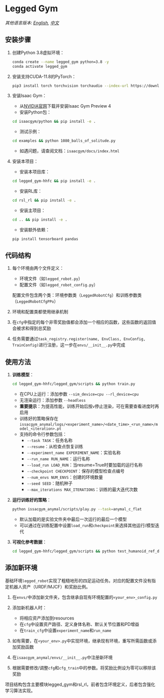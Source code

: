 # Legged Gym

*其他语言版本: [English](README.md), [中文](README.zh-CN.md)*

## 安装步骤

1. 创建Python 3.8虚拟环境：
   ```bash
   conda create --name legged_gym python=3.8 -y
   conda activate legged_gym
   ```

2. 安装支持CUDA-11.8的PyTorch：
   ```bash
   pip3 install torch torchvision torchaudio --index-url https://download.pytorch.org/whl/cu118
   ```

3. 安装Isaac Gym：
   - 从[NVIDIA官网](https://developer.nvidia.com/isaac-gym)下载并安装Isaac Gym Preview 4
   - 安装Python包：
   ```bash
   cd isaacgym/python && pip install -e .
   ```
   - 测试示例：
   ```bash
   cd examples && python 1080_balls_of_solitude.py
   ```
   - 如遇问题，请查阅文档：`isaacgym/docs/index.html`

4. 安装本项目：
   - 安装本项目库：
   ```bash
   cd legged_gym-hhfc && pip install -e .
   ```
   - 安装RL库：
   ```bash
   cd rsl_rl && pip install -e .
   ```
   - 安装主项目：
   ```bash
   cd .. && pip install -e .
   ```
   - 安装额外依赖：
   ```bash
   pip install tensorboard pandas
   ```

## 代码结构

1. 每个环境由两个文件定义：
   - 环境文件（如`legged_robot.py`）
   - 配置文件（如`legged_robot_config.py`）
   
   配置文件包含两个类：环境参数类（`LeggedRobotCfg`）和训练参数类（`LeggedRobotCfgPPo`）

2. 环境和配置类都使用继承机制

3. 在`cfg`中指定的每个非零奖励值都会添加一个相应的函数，这些函数的返回值会被求和得到总奖励

4. 任务需要通过`task_registry.register(name, EnvClass, EnvConfig, TrainConfig)`进行注册，这一步在`envs/__init__.py`中完成

## 使用方法

1. **训练模型**：
   ```bash
   cd legged_gym-hhfc/legged_gym/scripts && python train.py
   ```
   - 在CPU上运行：添加参数 `--sim_device=cpu --rl_device=cpu`
   - 无渲染运行：添加参数 `--headless`
   - **重要提示**：为提高性能，训练开始后按`v`停止渲染，可在需要查看进度时再启用
   - 训练好的策略保存在`issacgym_anymal/logs/<experiment_name>/<date_time>_<run_name>/model_<iteration>.pt`
   - 支持的命令行参数包括：
     - `--task TASK`：任务名称
     - `--resume`：从检查点恢复训练
     - `--experiment_name EXPERIMENT_NAME`：实验名称
     - `--run_name RUN_NAME`：运行名称
     - `--load_run LOAD_RUN`：当resume=True时要加载的运行名称
     - `--checkpoint CHECKPOINT`：保存的模型检查点编号
     - `--num_envs NUM_ENVS`：创建的环境数量
     - `--seed SEED`：随机种子
     - `--max_iterations MAX_ITERATIONS`：训练的最大迭代次数

2. **运行训练好的策略**：
   ```bash
   python issacgym_anymal/scripts/play.py --task=anymal_c_flat
   ```
   - 默认加载的是实验文件夹中最后一次运行的最后一个模型
   - 可以通过在训练配置中设置`load_run`和`checkpoint`来选择其他运行/模型迭代

3. **可视化参考数据**：
   ```bash
   cd legged_gym-hhfc/legged_gym/scripts && python test_humanoid_ref_data.py
   ```

## 添加新环境

基础环境`legged_robot`实现了粗糙地形的四足运动任务。对应的配置文件没有指定机器人资产（URDF/MJCF）和奖励比例。

1. 在`envs/`中添加新文件夹，包含继承自现有环境配置的`<your_env>_config.py`

2. 添加新机器人时：
   - 将相应资产添加到resources
   - 在`cfg`中设置资产路径、定义身体名称、默认关节位置和PD增益
   - 在`train_cfg`中设置`experiment_name`和`run_name`

3. 如有需要，在`<your_env>.py`中实现环境，继承现有环境，重写所需函数或添加奖励函数

4. 在`isaacgym_anymal/envs/__init__.py`中注册新环境

5. 根据需要修改/调整`cfg`和`cfg_train`中的参数。将奖励比例设为零可以移除该奖励

项目结构包含主要模块legged_gym和rsl_rl，前者包含环境定义，后者包含强化学习算法实现。
